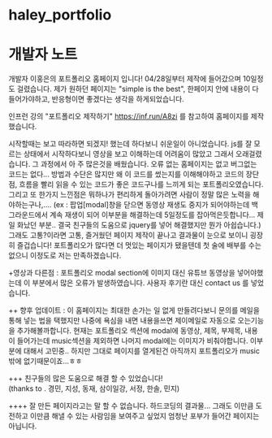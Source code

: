 # haley_portfolio
# 개발자 노트
개발자 이홍은의 포트폴리오 홈페이지 입니다!
04/28일부터 제작에 들어갔으며 10일정도 걸렸습니다.
제가 원하던 페이지는 "simple is the best", 
한페이지 안에 내용이 다 들어가야하고, 반응형이면 좋겠다는 생각을 하게되었습니다.

인프런 강의 "포트폴리오 제작하기" https://inf.run/A8zi 를 참고하여 홈페이지를 제작했습니다.<br>

시작할때는 보고 따라하면 되겠지! 했는데 하다보니 쉬운일이 아니었습니다.
js를 잘 모르는 상태에서 시작하다보니 영상을 보고 이해하는데 어려움이 많았고 그래서 오래걸렸습니다.
그 과정에서 아 주 많은것을 배웠습니다.
오류 없는 홈페이지는 없고 버그없는 코드는 없다... 
방법과 수단은 많지만 왜 이 코드를 썼는지를 이해해야하고 코드의 장단점, 흐름을 빨리 읽을 수 있는 코드가 좋은 코드구나를 느끼게 되는 포트폴리오였습니다.
그리고 또 한가지 느낀점은 뭐하나가 편리하게 돌아가려면 사람이 정말 많은 노력을 해야하는구나,.... 
  (ex : 팝업[modal]창을 닫으면 동영상 재생도 중지가 되어야하는데 백그라운드에서 계속 재생이 되어 이부분을 해결하는데 5일정도를 잡아먹은듯합니다... 
        제일 화났던 부분.. 결국 친구들의 도움으로 jquery를 넣어 해결했지만 뭔가 아쉽습니다.)
그래도 고통?이라면 고통, 즐거웠던 페이지 제작이 끝나고 결과물이 눈으로 보이니 굉장히 즐겁습니다! 
포트폴리오가 많다면 더 멋있는 페이지가 됐을텐데 첫 술에 배부를 수는 없으니 이정도로 저는 만족하겠습니다.

+영상과 다른점 : 포트폴리오 modal section에 이미지 대신 유튜브 동영상을 넣어야했는데 이 부분에서 많은 오류가 발생하였습니다.
              사용자 후기란 대신 contact us 를 넣었습니다. 
              
++ 향후 업데이트 : 이 홈페이지는 최대한 손가는 일 없게 만들려다보니 문의를 메일을 통해 넣는 법을 택했지만 나중에 욕심을 내면 내용을쓰면 제이메일로 자동으로 오는기능을 추가해볼까합니다.
                현재는 포트폴리오 섹션에 modal에 동영상, 제목, 부제목, 내용이 들어가는데 music섹션을 제외하면 나머지 modal에는 이미지가 비춰야합니다. 
                이부분에 대해서 고민중.. 하지만 그대로 페이지를 열게된건 아직까지 포트폴리오가 music밖에 없기때문이죠...ㅎㅎ


+++ 친구들의 많은 도움으로 해결 할 수 있었습니다!  
    (thanks to . 경민, 지성, 동재, 삼이일강, 서정, 한솔, 민지)

++++ 잘 만든 페이지라고는 말 할 수 없습니다. 하드코딩의 결과물...
     그래도 이만큼 도전하고 이만큼 해낼 수 있는 사람임을 보여주고 싶었지 엄청난 포부가 들어간 페이지는 아닙니다.
